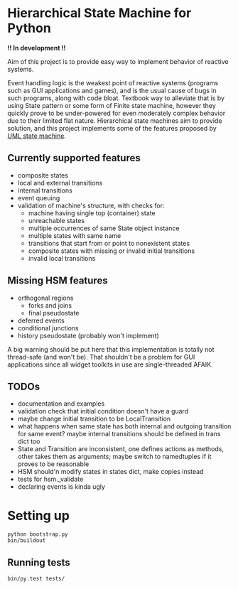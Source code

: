 Hierarchical State Machine for Python
=====================================

**!! In development !!**

Aim of this project is to provide easy way to implement behavior of reactive
systems.

Event handling logic is the weakest point of reactive systems (programs such as
GUI applications and games), and is the usual cause of bugs in such programs,
along with code bloat. Textbook way to alleviate that is by using State pattern
or some form of Finite state machine, however they quickly prove to be
under-powered for even moderately complex behavior due to their limited flat
nature. Hierarchical state machines aim to provide solution, and this project
implements some of the features proposed by [UML state machine][UML_wiki].


Currently supported features
----------------------------

* composite states
* local and external transitions
* internal transitions
* event queuing
* validation of machine's structure, with checks for:
    * machine having single top (container) state
    * unreachable states
    * multiple occurrences of same State object instance
    * multiple states with same name
    * transitions that start from or point to nonexistent states
    * composite states with missing or invalid initial transitions
    * invalid local transitions


Missing HSM features
--------------------

* orthogonal regions
    * forks and joins
    * final pseudostate
* deferred events
* conditional junctions
* history pseudostate (probably won't implement)

A big warning should be put here that this implementation is totally not
thread-safe (and won't be). That shouldn't be a problem for GUI applications
since all widget toolkits in use are single-threaded AFAIK.


TODOs
-----

* documentation and examples
* validation check that initial condition doesn't have a guard
* maybe change initial transition to be LocalTransition
* what happens when same state has both internal and outgoing transition for
  same event? maybe internal transitions should be defined in trans dict too
* State and Transition are inconsistent, one defines actions as methods, other
  takes them as arguments; maybe switch to namedtuples if it proves to be
  reasonable
* HSM should'n modify states in states dict, make copies instead
* tests for hsm._validate
* declaring events is kinda ugly


Setting up
==========

    python bootstrap.py
    bin/buildout

Running tests
-------------

    bin/py.test tests/



[UML_wiki]: http://en.wikipedia.org/wiki/UML_state_machine
